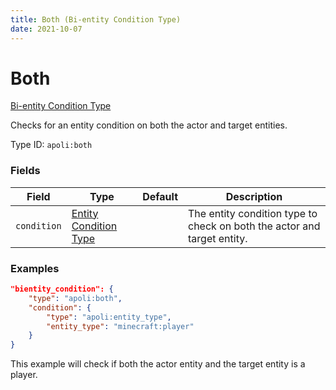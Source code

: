 ```yaml
---
title: Both (Bi-entity Condition Type)
date: 2021-10-07
---
```


# Both

[Bi-entity Condition Type](../bientity_condition_types.md)

Checks for an entity condition on both the actor and target entities.

Type ID: `apoli:both`

### Fields

Field  | Type | Default | Description
-------|------|---------|------------
`condition` | [Entity Condition Type](../entity_condition_types.md) | | The entity condition type to check on both the actor and target entity.

### Examples

```json
"bientity_condition": {
    "type": "apoli:both",
    "condition": {
        "type": "apoli:entity_type",
        "entity_type": "minecraft:player"
    }
}
```

This example will check if both the actor entity and the target entity is a player.
